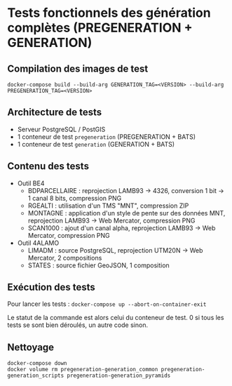# Tests fonctionnels des génération complètes (PREGENERATION + GENERATION)

## Compilation des images de test

`docker-compose build --build-arg GENERATION_TAG=<VERSION> --build-arg PREGENERATION_TAG=<VERSION>`


## Architecture de tests

* Serveur PostgreSQL / PostGIS
* 1 conteneur de test `pregeneration` (PREGENERATION + BATS)
* 1 conteneur de test `generation` (GENERATION + BATS)

## Contenu des tests

* Outil BE4
  * BDPARCELLAIRE : reprojection LAMB93 -> 4326, conversion 1 bit -> 1 canal 8 bits, compression PNG
  * RGEALTI : utilisation d'un TMS "MNT", compression ZIP
  * MONTAGNE : application d'un style de pente sur des données MNT, reprojection LAMB93 -> Web Mercator, compression PNG
  * SCAN1000 : ajout d'un canal alpha, reprojection LAMB93 -> Web Mercator, compression PNG
* Outil 4ALAMO
  * LIMADM : source PostgreSQL, reprojection UTM20N -> Web Mercator, 2 compositions
  * STATES : source fichier GeoJSON, 1 composition


## Exécution des tests

Pour lancer les tests : `docker-compose up --abort-on-container-exit`

Le statut de la commande est alors celui du conteneur de test. 0 si tous les tests se sont bien déroulés, un autre code sinon.

## Nettoyage

```
docker-compose down
docker volume rm pregeneration-generation_common pregeneration-generation_scripts pregeneration-generation_pyramids
```